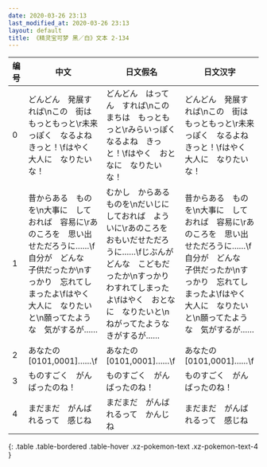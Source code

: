 ```yaml
---
date: 2020-03-26 23:13
last_modified_at: 2020-03-26 23:13
layout: default
title: 《精灵宝可梦 黑／白》文本 2-134
---
```

| 编号 | 中文 | 日文假名 | 日文汉字 |
| ---- | ---- | ---- | --- |
| 0 | どんどん　発展すれば\nこの　街は　もっともっと\r未来っぽく　なるよね　きっと！\fはやく　大人に　なりたいな！ | どんどん　はってん　すれば\nこの　まちは　もっともっと\rみらいっぽく　なるよね　きっと！\fはやく　おとなに　なりたいな！ | どんどん　発展すれば\nこの　街は　もっともっと\r未来っぽく　なるよね　きっと！\fはやく　大人に　なりたいな！ |
| 1 | 昔からある　ものを\n大事に　しておれば　容易に\rあのころを　思い出せただろうに……\f自分が　どんな　子供だったか\nすっかり　忘れてしまったよ\fはやく　大人に　なりたいと\n願ってたような　気がするが…… | むかし　からある　ものを\nだいじに　しておれば　よういに\rあのころを　おもいだせただろうに……\fじぶんが　どんな　こどもだったか\nすっかり　わすれてしまったよ\fはやく　おとなに　なりたいと\nねがってたような　きがするが…… | 昔からある　ものを\n大事に　しておれば　容易に\rあのころを　思い出せただろうに……\f自分が　どんな　子供だったか\nすっかり　忘れてしまったよ\fはやく　大人に　なりたいと\n願ってたような　気がするが…… |
| 2 | あなたの　[0101,0001]……\f | あなたの　[0101,0001]……\f | あなたの　[0101,0001]……\f |
| 3 | ものすごく　がんばったのね！ | ものすごく　がんばったのね！ | ものすごく　がんばったのね！ |
| 4 | まだまだ　がんばれるって　感じね | まだまだ　がんばれるって　かんじね | まだまだ　がんばれるって　感じね |
{: .table .table-bordered .table-hover .xz-pokemon-text .xz-pokemon-text-4 }